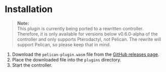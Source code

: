 # Installation
> **Note:**  
> This plugin is currently being ported to a rewritten controller. Therefore, it is only available for versions below v0.6.0-alpha of the controller and only supports Pterodactyl, not Pelican. The rewrite will support Pelican, so please keep that in mind.

1. Download the `pelican-plugin.wasm` file from the [GitHub releases page](https://github.com/HttpRafa/atomic-cloud/releases/).
2. Place the downloaded file into the `plugins` directory.
3. Start the controller.